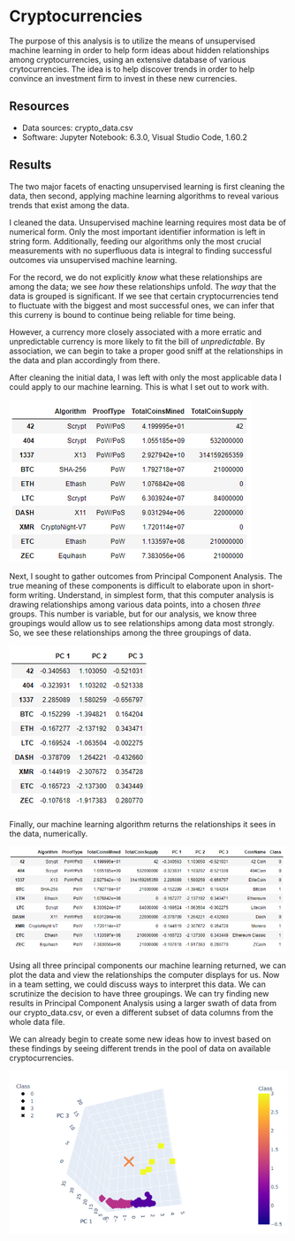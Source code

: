 # Cryptocurrencies

The purpose of this analysis is to utilize the means of unsupervised machine learning in order to help form ideas about hidden relationships among cryptocurrencies, using an extensive database of various crytocurrencies. The idea is to help discover trends in order to help convince an investment firm to invest in these new currencies.

## Resources
- Data sources: crypto_data.csv
- Software: Jupyter Notebook: 6.3.0, Visual Studio Code, 1.60.2

## Results
The two major facets of enacting unsupervised learning is first cleaning the data, then second, applying machine learning algorithms to reveal various trends that exist among the data.

I cleaned the data. Unsupervised machine learning requires most data be of numerical form. Only the most important identifier information is left in string form. Additionally, feeding our algorithms only the most crucial measurements with no superfluous data is integral to finding successful outcomes via unsupervised machine learning.

For the record, we do not explicitly *know* what these relationships are among the data; we see *how* these relationships unfold. The *way* that the data is grouped is significant. If we see that certain cryptocurrencies tend to fluctuate with the biggest and most successful ones, we can infer that this curreny is bound to continue being reliable for time being. 

However, a currency more closely associated with a more erratic and unpredictable currency is more likely to fit the bill of *unpredictable*. By association, we can begin to take a proper good sniff at the relationships in the data and plan accordingly from there.

After cleaning the initial data, I was left with only the most applicable data I could apply to our machine learning. This is what I set out to work with.

![Cryptocurrenies Data Cleaned](Resources/crypto_data_cleaned.png)

Next, I sought to gather outcomes from Principal Component Analysis. The true meaning of these components is difficult to elaborate upon in short-form writing. Understand, in simplest form, that this computer analysis is drawing relationships among various data points, into a chosen *three* groups. This number is variable, but for our analysis, we know three groupings would allow us to see relationships among data most strongly. So, we see these relationships among the three groupings of data.

![Principal Component Analysis](Resources/pca_analysis.png)

Finally, our machine learning algorithm returns the relationships it sees in the data, numerically.

![Clustered DataFrame](Resources/clustered_dataframe.png)

Using all three principal components our machine learning returned, we can plot the data and view the relationships the computer displays for us. Now in a team setting, we could discuss ways to interpret this data. We can scrutinize the decision to have three groupings. We can try finding new results in Principal Component Analysis using a larger swath of data from our crypto_data.csv, or even a different subset of data columns from the whole data file. 

We can already begin to create some new ideas how to invest based on these findings by seeing different trends in the pool of data on available cryptocurrencies.

![Clustered DataFrame](Resources/visualizing_clustered.png)
